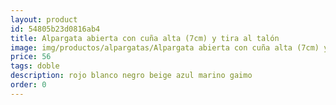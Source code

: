 ```yaml
---
layout: product
id: 54805b23d0816ab4
title: Alpargata abierta con cuña alta (7cm) y tira al talón
image: img/productos/alpargatas/Alpargata abierta con cuña alta (7cm) y tira al talón=56=doble =rojo blanco negro beige azul marino gaimo.webp
price: 56
tags: doble 
description: rojo blanco negro beige azul marino gaimo
order: 0
---
```


